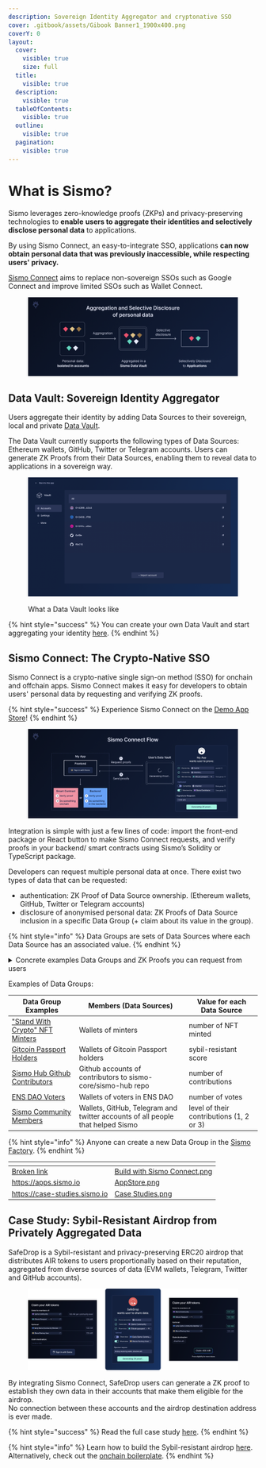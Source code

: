 ```yaml
---
description: Sovereign Identity Aggregator and cryptonative SSO
cover: .gitbook/assets/Gibook Banner1_1900x400.png
coverY: 0
layout:
  cover:
    visible: true
    size: full
  title:
    visible: true
  description:
    visible: true
  tableOfContents:
    visible: true
  outline:
    visible: true
  pagination:
    visible: true
---
```


# What is Sismo?

Sismo leverages zero-knowledge proofs (ZKPs) and privacy-preserving technologies to **enable** **users to aggregate their identities and selectively disclose personal data** to applications.&#x20;

By using Sismo Connect, an easy-to-integrate SSO, applications **can now obtain personal data that was previously inaccessible, while respecting users' privacy.**

[Sismo Connect](./#sismo-connect-the-crypto-native-sso) aims to replace non-sovereign SSOs such as Google Connect and improve limited SSOs such as Wallet Connect.&#x20;

<figure><img src=".gitbook/assets/Introduction (1).png" alt=""><figcaption></figcaption></figure>

## Data Vault: Sovereign Identity Aggregator

Users aggregate their identity by adding Data Sources to their sovereign, local and private [Data Vault](how-sismo-works/core-components/what-is-the-data-vault.md).

The Data Vault currently supports the following types of Data Sources: Ethereum wallets, GitHub, Twitter or Telegram accounts. Users can generate ZK Proofs from their Data Sources, enabling them to reveal data to applications in a sovereign way.

<figure><img src=".gitbook/assets/image.png" alt=""><figcaption><p>What a Data Vault looks like</p></figcaption></figure>

{% hint style="success" %}
You can create your own Data Vault and start aggregating your identity [here](https://vault-beta.sismo.io/).
{% endhint %}

## Sismo Connect: The Crypto-Native SSO

Sismo Connect is a crypto-native single sign-on method (SSO) for onchain and offchain apps. Sismo Connect makes it easy for developers to obtain users' personal data by requesting and verifying ZK proofs.

{% hint style="success" %}
Experience Sismo Connect on the [Demo App Store](https://demo.apps.sismo.io)!
{% endhint %}

<figure><img src=".gitbook/assets/Sismo Connect Flow (4).png" alt=""><figcaption></figcaption></figure>

Integration is simple with just a few lines of code: import the front-end package or React button to make Sismo Connect requests, and verify proofs in your backend/ smart contracts using Sismo’s Solidity or TypeScript package.

Developers can request multiple personal data at once. There exist two types of data that can be requested:

* authentication: ZK Proof of Data Source ownership. (Ethereum wallets, GitHub, Twitter or Telegram accounts)
* disclosure of anonymised personal data: ZK Proofs of Data Source inclusion in a specific Data Group (+ claim about its value in the group).&#x20;

{% hint style="info" %}
Data Groups are sets of Data Sources where each Data Source has an associated value.
{% endhint %}

<details>

<summary>Concrete examples Data Groups and ZK Proofs you can request from users</summary>

```json
{ // "Stand With Crypto" NFT Minters Data Group
  "0xa2bf1b0a7e079767b4701b5a1d9d5700eb42d1d1": "2", // minted 2 NFTs
  "0xd03ad690ed8065edfdc1e08197a3ebc71535a7ff": "4", // minted 24 NFTs
  "0x70ddb5abf21202602b57f4860ee1262a594a0086": "21",// minted 21 NFTs
  "0x0e440bd9798ad22cb8fd6f1a433f2f16e8786770": "3", 
  "0x1e8cbbbfb827785ecc23dd0426a8907c7cdcca3a": "3",
  "0x4101ec64896fa8afda5be145b6321275bb375fe0": "3",
  "0x600f9faa8a2d39a710b28e2d0ec8a5dacc12b00f": "11",
  "0xc643c9411a6b489e9833b16631140f42bbfcb6d1": "2",
  "0x750f565251228a561d8ce8cceb03731a7a2430f8": "2",
  "0x2245be89fc8fab94ed982e859aa3212a4e4eb7e5": "14",
  [...]
}
```

* All owners of these wallets can create a ZK Proof that they are part of this group

<!---->

* owner of `0x70ddb5abf21202602b57f4860ee1262a594a0086` can create a ZK Proof that they are part of the group with value > 10 (e.g minted more than 10 NFTs)
* owner of 0xa2bf1b0a7e079767b4701b5a1d9d5700eb42d1d1 can create a ZK Proof that they are part of the group with value = 21 (e.g minted exactly 2 NFT)



```json
{ // Sismo Community Data Group, created by Sismo
  // It regroups all community members, organized in 3 levels
  // level 1 = supporter, level 2 = contributor, level 3 = builder
  "0x32108e5f09f0df35aefc2ef4c520bbd06a57dae5": "2", // level 2 
  "0x53deea1808b6d2b8681241e3857b6c6ed1e7e103": "1", // level 1
  "0x1c494f1919c1512ebe74a5dcc17dac9a64069023": "2", // level 2
  "dhadrien.eth": "3", // level 3
  "github:yum0e": "2",
  "github:leosayous21": "2",
  "telegram:sampolgar": "2",
  "telegram:zpedro": "2",
  "twitter:wojtekwtf": "3",
  "twitter:albiverse": "3",
  [...]
}
```

* All owners of these wallets can create a ZK Proof that they are part of this group

<!---->

* owner of `dhadrien.eth` can create a ZK Proof that they are part of the group with value > 2 (e.g community member with level > 2)
* owner of  @wojtekwtf on twitter can create  a ZK Proof that they are part of the group with value = 3 (e.g community member with level 3)



</details>

Examples of Data Groups:

| Data Group Examples                                                                                                   | Members (Data Sources)                                                         | Value for each Data Source               |
| --------------------------------------------------------------------------------------------------------------------- | ------------------------------------------------------------------------------ | ---------------------------------------- |
| ["Stand With Crypto" NFT Minters](https://factory.sismo.io/groups-explorer?search=0xfae674b6cba3ff2f8ce2114defb200b1) | Wallets of minters                                                             | number of NFT minted                     |
| [Gitcoin Passport Holders](https://factory.sismo.io/groups-explorer?search=0x1cde61966decb8600dfd0749bd371f12)        | Wallets of Gitcoin Passport holders                                            | sybil-resistant score                    |
| [Sismo Hub Github Contributors ](https://factory.sismo.io/groups-explorer?search=0xda1c3726426d5639f4c6352c2c976b87)  | Github accounts of contributors to sismo-core/sismo-hub repo                   | number of contributions                  |
| [ENS DAO Voters](https://factory.sismo.io/groups-explorer?search=0x85c7ee90829de70d0d51f52336ea4722)                  | Wallets of voters in ENS DAO                                                   | number of votes                          |
| [Sismo Community Members](https://factory.sismo.io/groups-explorer?search=0xd630aa769278cacde879c5c0fe5d203c)         | Wallets, GitHub, Telegram and twitter accounts of all people that helped Sismo | level of their contributions (1, 2 or 3) |

{% hint style="info" %}
Anyone can create a new Data Group in the [Sismo Factory](https://factory.sismo.io).
{% endhint %}

<table data-view="cards"><thead><tr><th data-card-target data-type="content-ref"></th><th data-hidden data-card-cover data-type="files"></th></tr></thead><tbody><tr><td><a href="broken-reference">Broken link</a></td><td><a href=".gitbook/assets/Build with Sismo Connect.png">Build with Sismo Connect.png</a></td></tr><tr><td><a href="https://apps.sismo.io">https://apps.sismo.io</a></td><td><a href=".gitbook/assets/AppStore.png">AppStore.png</a></td></tr><tr><td><a href="https://case-studies.sismo.io">https://case-studies.sismo.io</a></td><td><a href=".gitbook/assets/Case Studies.png">Case Studies.png</a></td></tr></tbody></table>

## Case Study: Sybil-Resistant Airdrop from Privately Aggregated Data

SafeDrop is a Sybil-resistant and privacy-preserving ERC20 airdrop that distributes AIR tokens to users proportionally based on their reputation, aggregated from diverse sources of data (EVM wallets, Telegram, Twitter and GitHub accounts).

<figure><img src=".gitbook/assets/SafeDrop_Case Study (2).png" alt=""><figcaption></figcaption></figure>

By integrating Sismo Connect, SafeDrop users can generate a ZK proof to establish they own data in their accounts that make them eligible for the airdrop. \
No connection between these accounts and the airdrop destination address is ever made.

{% hint style="success" %}
Read the full case study [here](https://case-studies.sismo.io/db/safe-drop).
{% endhint %}

{% hint style="info" %}
Learn how to build the Sybil-resistant airdrop [here](build-with-sismo-connect/tutorials/tuto.md). Alternatively, check out the [onchain boilerplate](build-with-sismo-connect/run-example-apps/onchain-sample-project.md).
{% endhint %}
